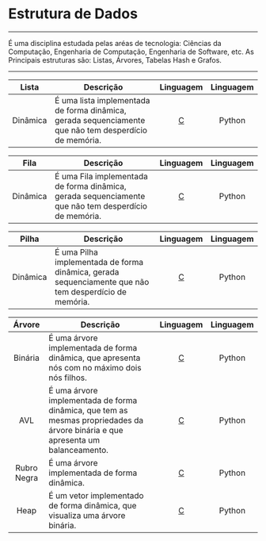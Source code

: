 # Estrutura de Dados

<hr>
É uma disciplina estudada pelas aréas de tecnologia: Ciências da Computação, Engenharia de Computação, Engenharia de Software, etc. As Principais estruturas são: Listas, Árvores, Tabelas Hash e Grafos.
<hr>

| Lista  | Descrição|Linguagem|Linguagem|
|---------|----------|:---------:|:--------:|
|Dinâmica| É uma lista implementada de forma dinâmica, gerada sequenciamente que não tem desperdício de memória.|[C](https://github.com/JhonatanBS/Lista/tree/master/Lista_Encadeada)|Python|

| Fila  | Descrição|Linguagem|Linguagem|
|---------|----------|:---------:|:--------:|
|Dinâmica | É uma Fila implementada de forma dinâmica, gerada sequenciamente que não tem desperdício de memória.|[C](https://github.com/JhonatanBS/Pilha/blob/master/PilhaDinamica.c)|Python|

| Pilha  | Descrição|Linguagem|Linguagem|
|---------|----------|:---------:|:--------:|
|Dinâmica | É uma Pilha implementada de forma dinâmica, gerada sequenciamente que não tem desperdício de memória.|[C](https://github.com/JhonatanBS/Fila/tree/master/FilaDinamica)|Python|

| Árvore  | Descrição|Linguagem|Linguagem|
|:---------:|----------|:---------:|:---------:|
|Binária| É uma árvore implementada de forma dinâmica, que apresenta nós com no máximo dois nós filhos.|[C](https://github.com/JhonatanBS/Arvore/tree/master/Arvore-Binaria) |Python|
|AVL| É uma árvore implementada de forma dinâmica, que tem as mesmas propriedades da árvore binária e que apresenta um balanceamento.|[C](https://github.com/JhonatanBS/Arvore/tree/master/Arvore-AVL)|Python|
|Rubro Negra| É uma árvore implementada de forma dinâmica.|[C](https://github.com/JhonatanBS/Arvore/tree/master/Arvore-Rubro-negra)|Python|
|Heap| É um vetor implementado de forma dinâmica, que visualiza uma árvore binária.|[C](https://github.com/JhonatanBS/Arvore/tree/master/Heap-Binario)|Python|
